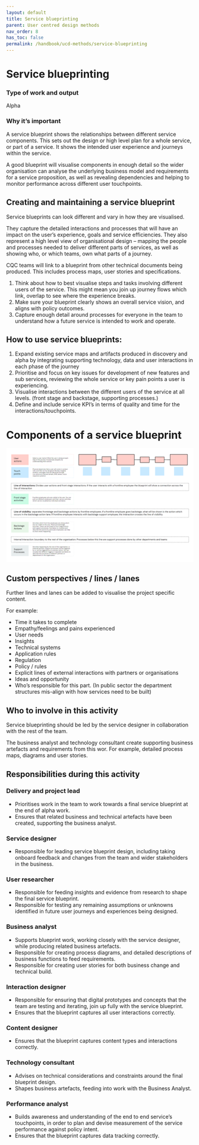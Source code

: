 ```yaml
---
layout: default
title: Service blueprinting
parent: User centred design methods
nav_order: 8
has_toc: false
permalink: /handbook/ucd-methods/service-blueprinting
---
```


# Service blueprinting

### Type of work and output
Alpha

### Why it’s important
A service blueprint shows the relationships between different service components. This sets out the design or high level plan for a whole service, or part of a service. It shows the intended user experience and journeys within the service.

A good blueprint will visualise components in enough detail so the wider organisation can analyse the underlying business model and requirements for a service proposition, as well as revealing dependencies and helping to monitor performance across different user touchpoints.

## Creating and maintaining a service blueprint
Service blueprints can look different and vary in how they are visualised.

They capture the detailed interactions and processes that will have an impact on the user’s experience, goals and service efficiencies. They also represent a high level view of organisational design – mapping the people and processes needed to deliver different parts of services, as well as showing who, or which teams, own what parts of a journey. 

CQC teams will link to a blueprint from other technical documents being produced. This includes process maps, user stories and specifications.

1. Think about how to best visualise steps and tasks involving different users of the service. This might mean you join up journey flows which link, overlap to see where the experience breaks. 
2. Make sure your blueprint clearly shows an overall service vision, and aligns with policy outcomes. 
3. Capture enough detail around processes for everyone in the team to understand how a future service is intended to work and operate. 

## How to use service blueprints:
1. Expand existing service maps and artifacts produced in discovery and alpha  by integrating supporting technology, data and user interactions in each phase of the journey
2. Prioritise and focus on key issues for development of new features and sub services, reviewing the whole service or key pain points a user is experiencing. 
3. Visualise interactions between the different users of the service at all levels. (front stage and backstage, supporting processes.)
4. Define and include service KPI’s in terms of quality and time for the interactions/touchpoints. 

# Components of a service blueprint

![desciption](/assets/images/service-blueprint-components.png)

## Custom perspectives / lines / lanes
Further lines and lanes can be added to visualise the project specific content.

For example: 
- Time it takes to complete
- Empathy/feelings and pains experienced
- User needs
- Insights 
- Technical systems
- Application rules
- Regulation 
- Policy / rules
- Explicit lines of external interactions with partners or organisations
- Ideas and opportunity
- Who’s responsible for this part. (In public sector the department structures mis-align with how services need to be built)

## Who to involve in  this activity
Service blueprinting should be led by the service designer in collaboration with the rest of the team. 

The business analyst and technology consultant create supporting business artefacts and requirements from this wor. For example, detailed process maps, diagrams and user stories.

## Responsibilities during this activity

### Delivery and project lead
- Prioritises work in the team to work towards a final service blueprint at the end of alpha work.
- Ensures that related business and technical artefacts have been created, supporting the business analyst.

### Service designer 
- Responsible for leading service blueprint design, including taking onboard feedback and changes from the team and wider stakeholders in the business.

### User researcher
- Responsible for feeding insights and evidence from research to shape the final service blueprint.
- Responsible for testing any remaining assumptions or unknowns identified in future user journeys and experiences being designed. 

### Business analyst
- Supports blueprint work, working closely with the service designer, while producing related business artefacts.
- Responsible for creating process diagrams, and detailed descriptions of business functions to feed requirements.
- Responsible for creating user stories for both business change and technical build. 

### Interaction designer
- Responsible for ensuring that digital prototypes and concepts that the team are testing and iterating, join up fully with the service blueprint. 
- Ensures that the blueprint captures all user interactions correctly. 

### Content designer
- Ensures that the blueprint captures content types and interactions correctly. 

### Technology consultant
- Advises on technical considerations and constraints around the final blueprint design.
- Shapes business artefacts, feeding into work with the Business Analyst.

### Performance analyst
- Builds awareness and understanding of the end to end service’s touchpoints, in order to plan and devise measurement of the service performance against policy intent.
- Ensures that the blueprint captures data tracking correctly.